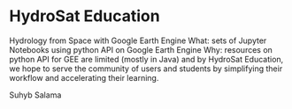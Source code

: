 # HydroSat Education
Hydrology from Space with Google Earth Engine
What: sets of Jupyter Notebooks  using python API on Google Earth Engine 
Why: resources on python API for GEE are limited (mostly in Java) and by HydroSat Education, we hope to serve the community of users and students by simplifying their workflow and accelerating their learning.


Suhyb Salama
